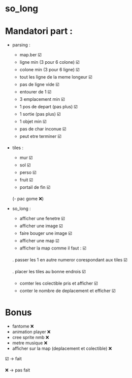 # so_long

 # Mandatori part :
 - parsing :
     - map.ber 								☑️
     - ligne min (3 pour 6 colone)			☑️
     - colone min (3 pour 6 ligne)			☑️
     - tout les ligne de la meme longeur	☑️
     - pas de ligne vide 					☑️
     - entourer de 1 						☑️
     - 3 emplacement min 					☑️
     - 1 pos de depart (pas plus) 			☑️
     - 1 sortie (pas plus) 					☑️
     - 1 objet min 							☑️
     - pas de char inconue 					☑️
     - peut etre terminer 					☑️
  - tiles :
     - mur 									☑️
     - sol 									☑️
     - perso 								☑️
     - fruit 								☑️
     - portail de fin 						☑️
     
    (- pac gome  ❌)

 - so_long :
 	 - afficher une fenetre					☑️
 	 - afficher une image					☑️
 	 - faire bouger une image				☑️
 	 - afficher une map						☑️
 	 - afficher la map comme il faut : ☑️

     . passer les 1 en autre numeror corespondant aux tiles ☑️

   . placer les tiles au bonne endrois ☑️
   - comter les colectible pris et afficher ☑️
   - conter le nombre de deplacement et efficher ☑️

# Bonus

  - fantome 	❌
  - animation player 	❌
  - cree sprite nmb ❌
  - metre musique ❌
  - afficher sur la map (deplacement et colectible) 	❌

☑️ -> fait

❌ -> pas fait
